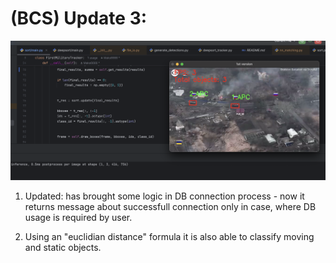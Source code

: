 
# (BCS) Update 3:

![](bcs_content/title.jpg)

1) Updated: has brought some logic in DB connection process - now it returns message about successfull connection
only in case, where DB usage is required by user.

2) Using an "euclidian distance" formula it is also able to classify moving and static objects.
